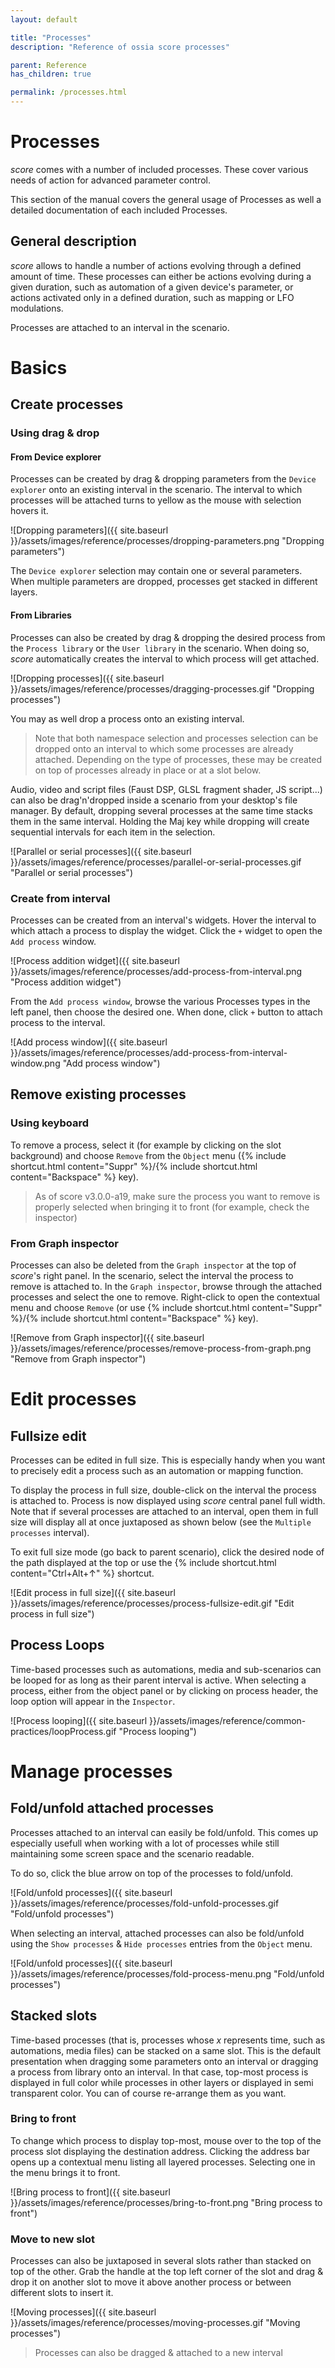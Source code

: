 ```yaml
---
layout: default

title: "Processes"
description: "Reference of ossia score processes"

parent: Reference
has_children: true

permalink: /processes.html
---
```


# Processes

*score* comes with a number of included processes. These cover various needs of action for advanced parameter control.

This section of the manual covers the general usage of Processes as well a detailed documentation of each included Processes.

## General description

*score* allows to handle a number of actions evolving through a defined amount of time. These processes can either be actions evolving during a given duration, such as automation of a given device's parameter, or actions activated only in a defined duration, such as mapping or LFO modulations.

Processes are attached to an interval in the scenario.


# Basics

## Create processes

### Using drag & drop

#### From Device explorer

Processes can be created by drag & dropping parameters from the `Device explorer` onto an existing interval in the scenario. The interval to which processes will be attached turns to yellow as the mouse with selection hovers it.

![Dropping parameters]({{ site.baseurl }}/assets/images/reference/processes/dropping-parameters.png "Dropping parameters")

The `Device explorer` selection may contain one or several parameters. When multiple parameters are dropped, processes get stacked in different layers.

#### From Libraries

Processes can also be created by drag & dropping the desired process from the `Process library` or the `User library` in the scenario. When doing so, *score* automatically creates the interval to which process will get attached.

![Dropping processes]({{ site.baseurl }}/assets/images/reference/processes/dragging-processes.gif "Dropping processes")

You may as well drop a process onto an existing interval.

> Note that both namespace selection and processes selection can be dropped onto an interval to which some processes are already attached. Depending on the type of processes, these may be created on top of processes already in place or at a slot below.

Audio, video and script files (Faust DSP, GLSL fragment shader, JS script...) can also be drag'n'dropped inside a scenario from your desktop's file manager.
By default, dropping several processes at the same time stacks them in the same interval.
Holding the Maj key while dropping will create sequential intervals for each item in the selection.

![Parallel or serial processes]({{ site.baseurl }}/assets/images/reference/processes/parallel-or-serial-processes.gif "Parallel or serial processes")

### Create from interval

Processes can be created from an interval's widgets. Hover the interval to which attach a process to display the widget. Click the `+` widget to open the `Add process` window.

![Process addition widget]({{ site.baseurl }}/assets/images/reference/processes/add-process-from-interval.png "Process addition widget")

From the `Add process window`, browse the various Processes types in the left panel, then choose the desired one. When done, click `+` button to attach process to the interval.

![Add process window]({{ site.baseurl }}/assets/images/reference/processes/add-process-from-interval-window.png "Add process window")

<!-- ### TODO Object menu -->

## Remove existing processes

### Using keyboard

To remove a process, select it (for example by clicking on the slot background) and choose `Remove` from the `Object` menu ({% include shortcut.html content="Suppr" %}/{% include shortcut.html content="Backspace" %} key).

> As of score v3.0.0-a19, make sure the process you want to remove is properly selected when bringing it to front (for example, check the inspector)

### From Graph inspector

Processes can also be deleted from the `Graph inspector` at the top of *score*'s right panel. In the scenario, select the interval the process to remove is attached to. In the `Graph inspector`, browse through the attached processes and select the one to remove. Right-click to open the contextual menu and choose `Remove` (or use {% include shortcut.html content="Suppr" %}/{% include shortcut.html content="Backspace" %} key).

![Remove from Graph inspector]({{ site.baseurl }}/assets/images/reference/processes/remove-process-from-graph.png "Remove from Graph inspector")


# Edit processes

## Fullsize edit

Processes can be edited in full size. This is especially handy when you want to precisely edit a process such as an automation or mapping function.

To display the process in full size, double-click on the interval the process is attached to. Process is now displayed using *score* central panel full width. Note that if several processes are attached to an interval, open them in full size will display all at once juxtaposed as shown below (see the `Multiple processes` interval).

To exit full size mode (go back to parent scenario), click the desired node of the path displayed at the top or use the {% include shortcut.html content="Ctrl+Alt+↑" %} shortcut.

![Edit process in full size]({{ site.baseurl }}/assets/images/reference/processes/process-fullsize-edit.gif "Edit process in full size")

## Process Loops

Time-based processes such as automations, media and sub-scenarios can be looped for as long as their parent interval is active. When selecting a process, either from the object panel
or by clicking on process header, the loop option will appear in the `Inspector`.

![Process looping]({{ site.baseurl }}/assets/images/reference/common-practices/loopProcess.gif "Process looping")

# Manage processes

## Fold/unfold attached processes

Processes attached to an interval can easily be fold/unfold. This comes up especially usefull when working with a lot of processes while still maintaining some screen space and the scenario readable.

To do so, click the blue arrow on top of the processes to fold/unfold.

![Fold/unfold processes]({{ site.baseurl }}/assets/images/reference/processes/fold-unfold-processes.gif "Fold/unfold processes")

When selecting an interval, attached processes can also be fold/unfold using the `Show processes` & `Hide processes` entries from the `Object` menu.

![Fold/unfold processes]({{ site.baseurl }}/assets/images/reference/processes/fold-process-menu.png "Fold/unfold processes")


<!-- TODO (or NOT TO DO...) contextual menu
TODO (or NOT TO DO...) View menu -->

## Stacked slots

Time-based processes (that is, processes whose *x* represents time, such as automations, media files) can be stacked on a same slot. This is the default presentation when dragging some parameters onto an interval or dragging a process from library onto an interval. In that case, top-most process is displayed in full color while processes in other layers or displayed in semi transparent color. You can of course re-arrange them as you want.

### Bring to front

To change which process to display top-most, mouse over to the top of the process slot displaying the destination address. Clicking the address bar opens up a contextual menu listing all layered processes. Selecting one in the menu brings it to front.

![Bring process to front]({{ site.baseurl }}/assets/images/reference/processes/bring-to-front.png "Bring process to front")


### Move to new slot

Processes can also be juxtaposed in several slots rather than stacked on top of the other. Grab the handle at the top left corner of the slot and drag & drop it on another slot to move it above another process or between different slots to insert it.

![Moving processes]({{ site.baseurl }}/assets/images/reference/processes/moving-processes.gif "Moving processes")


> Processes can also be dragged & attached to a new interval

<!-- TODO ### Patchable processes -->